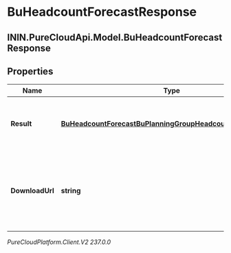 # BuHeadcountForecastResponse

## ININ.PureCloudApi.Model.BuHeadcountForecastResponse

## Properties

|Name | Type | Description | Notes|
|------------ | ------------- | ------------- | -------------|
| **Result** | [**BuHeadcountForecastBuPlanningGroupHeadcountForecastResult**](BuHeadcountForecastBuPlanningGroupHeadcountForecastResult) | The headcount forecast, null when downloadUrl is provided | [optional] |
| **DownloadUrl** | **string** | Download URL.  Null unless the response is too large to pass directly through the api | [optional] |



_PureCloudPlatform.Client.V2 237.0.0_
